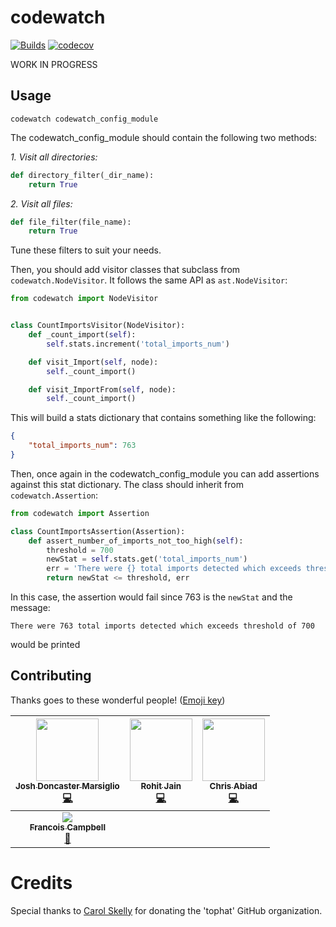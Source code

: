 # codewatch
[![Builds](https://img.shields.io/circleci/project/github/tophat/codewatch.svg)](https://circleci.com/gh/tophat/codewatch)
[![codecov](https://codecov.io/gh/tophat/codewatch/branch/master/graph/badge.svg)](https://codecov.io/gh/tophat/codewatch)


WORK IN PROGRESS

## Usage

`codewatch codewatch_config_module`

The codewatch_config_module should contain the following two methods:

*1. Visit all directories:*

```python
def directory_filter(_dir_name):
    return True
```

*2. Visit all files:*
```python
def file_filter(file_name):
    return True
```

Tune these filters to suit your needs.

Then, you should add visitor classes that subclass from `codewatch.NodeVisitor`. It follows the same API as `ast.NodeVisitor`:

```python
from codewatch import NodeVisitor


class CountImportsVisitor(NodeVisitor):
    def _count_import(self):
        self.stats.increment('total_imports_num')

    def visit_Import(self, node):
        self._count_import()

    def visit_ImportFrom(self, node):
        self._count_import()
```

This will build a stats dictionary that contains something like the following:

```json
{
    "total_imports_num": 763
}
```

Then, once again in the codewatch_config_module you can add assertions against this stat dictionary. The class should inherit from `codewatch.Assertion`:

```python
from codewatch import Assertion

class CountImportsAssertion(Assertion):
    def assert_number_of_imports_not_too_high(self):
        threshold = 700
        newStat = self.stats.get('total_imports_num')
        err = 'There were {} total imports detected which exceeds threshold of {}'.format(newStat, threshold)
        return newStat <= threshold, err
```

In this case, the assertion would fail since 763 is the `newStat` and the message:

```
There were 763 total imports detected which exceeds threshold of 700
```

would be printed

## Contributing

Thanks goes to these wonderful people! ([Emoji key](https://github.com/kentcdodds/all-contributors#emoji-key))

| [<img src="https://avatars2.githubusercontent.com/u/9436142?s=460&v=4" width="100px;"/><br /><sub><b>Josh Doncaster Marsiglio</b></sub>](https://github.com/lime-green)<br />[💻](https://github.com/tophat/codewatch/commits?author=lime-green)  | [<img src="https://avatars0.githubusercontent.com/u/18485117?s=460&v=4" width="100px;"/><br /><sub><b>Rohit Jain</b></sub>](https://github.com/rohit-jain27)<br />[💻](https://github.com/tophat/codewatch/commits?author=rohitjain-27) | [<img src="https://avatars2.githubusercontent.com/u/840172?s=460&v=4" width="100px;"/><br /><sub><b>Chris Abiad</b></sub>](https://github.com/cabiad)<br />[💻](https://github.com/tophat/codewatch/commits?author=cabiad) |
| :---: | :---: | :---: |
| [<img src="https://avatars.githubusercontent.com/u/3876970?s=100"/><br /><sub><b>Francois Campbell</b></sub>](https://github.com/francoiscampbell)<br />[🤔](https://github.com/tophat/codewatch/commits?author=francoiscampbell) | | |

# Credits

Special thanks to [Carol Skelly](https://github.com/iatek) for donating the 'tophat' GitHub organization.
